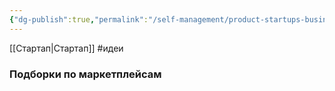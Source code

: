 ```yaml
---
{"dg-publish":true,"permalink":"/self-management/product-startups-business/nashi-idei-startapo/"}
---
```


[[Стартап\|Стартап]] #идеи 
### Подборки по маркетплейсам
